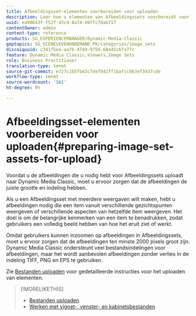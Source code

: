 ```yaml
---
title: Afbeeldingsset-elementen voorbereiden voor uploaden
description: Leer hoe u elementen van Afbeeldingssets voorbereidt voor uploaden.
uuid: ea90643f-f52f-43cd-8a74-ebffc78ab717
contentOwner: admin
content-type: reference
products: SG_EXPERIENCEMANAGER/Dynamic-Media-Classic
geptopics: SG_SCENESEVENONDEMAND_PK/categories/image_sets
discoiquuid: c341f5ea-aa7b-4749-975d-68a45c6fa77c
feature: Dynamic Media Classic,Viewers,Image Sets
role: Business Practitioner
translation-type: tm+mt
source-git-commit: e727c1b5fb43c7def842ff1bafcc8b3ef3437cde
workflow-type: tm+mt
source-wordcount: '161'
ht-degree: 0%

---
```



# Afbeeldingsset-elementen voorbereiden voor uploaden{#preparing-image-set-assets-for-upload}

Voordat u de afbeeldingen die u nodig hebt voor Afbeeldingssets uploadt naar Dynamic Media Classic, moet u ervoor zorgen dat de afbeeldingen de juiste grootte en indeling hebben.

Als u een Afbeeldingsset met meerdere weergaven wilt maken, hebt u afbeeldingen nodig die een item vanuit verschillende gezichtspunten weergeven of verschillende aspecten van hetzelfde item weergeven. Het doel is om de belangrijke kenmerken van een item te benadrukken, zodat gebruikers een volledig beeld hebben van hoe het eruit ziet of werkt.

Omdat gebruikers kunnen inzoomen op afbeeldingen in Afbeeldingssets, moet u ervoor zorgen dat de afbeeldingen ten minste 2000 pixels groot zijn. Dynamic Media Classic ondersteunt veel bestandsindelingen voor afbeeldingen, maar het wordt aanbevolen afbeeldingen zonder verlies in de indeling TIFF, PNG en EPS te gebruiken.

Zie [Bestanden uploaden](uploading-files.md#uploading_files) voor gedetailleerde instructies voor het uploaden van elementen.

>[!MORELIKETHIS]
>
>* [Bestanden uploaden](uploading-files.md#uploading_your_files)
>* [Werken met vignet-, venster- en kabinetsbestanden](vignette-window-covering-cabinet-files.md#working_with_vignette_window_covering_and_cabinet_files)

